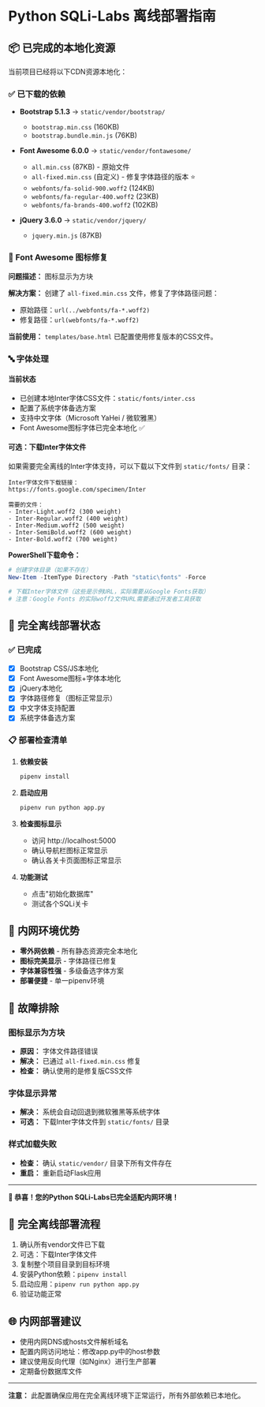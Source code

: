 # Python SQLi-Labs 离线部署指南

## 📦 已完成的本地化资源

当前项目已经将以下CDN资源本地化：

### ✅ 已下载的依赖
- **Bootstrap 5.1.3** → `static/vendor/bootstrap/`
  - `bootstrap.min.css` (160KB)
  - `bootstrap.bundle.min.js` (76KB)

- **Font Awesome 6.0.0** → `static/vendor/fontawesome/`
  - `all.min.css` (87KB) - 原始文件
  - `all-fixed.min.css` (自定义) - 修复字体路径的版本 ⭐
  - `webfonts/fa-solid-900.woff2` (124KB)
  - `webfonts/fa-regular-400.woff2` (23KB)
  - `webfonts/fa-brands-400.woff2` (102KB)

- **jQuery 3.6.0** → `static/vendor/jquery/`
  - `jquery.min.js` (87KB)

### 🔧 Font Awesome 图标修复

**问题描述：** 图标显示为方块

**解决方案：** 创建了 `all-fixed.min.css` 文件，修复了字体路径问题：
- 原始路径：`url(../webfonts/fa-*.woff2)`
- 修复路径：`url(webfonts/fa-*.woff2)`

**当前使用：** `templates/base.html` 已配置使用修复版本的CSS文件。

### 🔤 字体处理

#### 当前状态
- 已创建本地Inter字体CSS文件：`static/fonts/inter.css`
- 配置了系统字体备选方案
- 支持中文字体（Microsoft YaHei / 微软雅黑）
- Font Awesome图标字体已完全本地化 ✅

#### 可选：下载Inter字体文件
如果需要完全离线的Inter字体支持，可以下载以下文件到 `static/fonts/` 目录：

```
Inter字体文件下载链接：
https://fonts.google.com/specimen/Inter

需要的文件：
- Inter-Light.woff2 (300 weight)
- Inter-Regular.woff2 (400 weight)  
- Inter-Medium.woff2 (500 weight)
- Inter-SemiBold.woff2 (600 weight)
- Inter-Bold.woff2 (700 weight)
```

**PowerShell下载命令：**
```powershell
# 创建字体目录（如果不存在）
New-Item -ItemType Directory -Path "static\fonts" -Force

# 下载Inter字体文件（这些是示例URL，实际需要从Google Fonts获取）
# 注意：Google Fonts 的实际woff2文件URL需要通过开发者工具获取
```

## 🚀 完全离线部署状态

### ✅ 已完成
- [x] Bootstrap CSS/JS本地化
- [x] Font Awesome图标+字体本地化 
- [x] jQuery本地化
- [x] 字体路径修复（图标正常显示）
- [x] 中文字体支持配置
- [x] 系统字体备选方案

### 📋 部署检查清单

1. **依赖安装**
   ```bash
   pipenv install
   ```

2. **启动应用**
   ```bash
   pipenv run python app.py
   ```

3. **检查图标显示**
   - 访问 http://localhost:5000
   - 确认导航栏图标正常显示
   - 确认各关卡页面图标正常显示

4. **功能测试**
   - 点击"初始化数据库"
   - 测试各个SQLi关卡

## 🎯 内网环境优势

- **零外网依赖** - 所有静态资源完全本地化
- **图标完美显示** - 字体路径已修复
- **字体兼容性强** - 多级备选字体方案
- **部署便捷** - 单一pipenv环境

## 🔄 故障排除

### 图标显示为方块
- **原因：** 字体文件路径错误
- **解决：** 已通过 `all-fixed.min.css` 修复
- **检查：** 确认使用的是修复版CSS文件

### 字体显示异常
- **解决：** 系统会自动回退到微软雅黑等系统字体
- **可选：** 下载Inter字体文件到 `static/fonts/` 目录

### 样式加载失败
- **检查：** 确认 `static/vendor/` 目录下所有文件存在
- **重启：** 重新启动Flask应用

---

**🎉 恭喜！您的Python SQLi-Labs已完全适配内网环境！**

## 📝 完全离线部署流程

1. 确认所有vendor文件已下载
2. 可选：下载Inter字体文件
3. 复制整个项目目录到目标环境
4. 安装Python依赖：`pipenv install`
5. 启动应用：`pipenv run python app.py`
6. 验证功能正常

## 🌐 内网部署建议

- 使用内网DNS或hosts文件解析域名
- 配置内网访问地址：修改app.py中的host参数
- 建议使用反向代理（如Nginx）进行生产部署
- 定期备份数据库文件

---

**注意：** 此配置确保应用在完全离线环境下正常运行，所有外部依赖已本地化。 